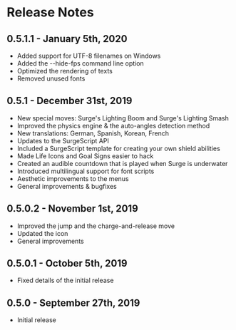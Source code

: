 # Release Notes

## 0.5.1.1 - January 5th, 2020

* Added support for UTF-8 filenames on Windows
* Added the --hide-fps command line option
* Optimized the rendering of texts
* Removed unused fonts

## 0.5.1 - December 31st, 2019

* New special moves: Surge's Lighting Boom and Surge's Lighting Smash
* Improved the physics engine & the auto-angles detection method
* New translations: German, Spanish, Korean, French
* Updates to the SurgeScript API
* Included a SurgeScript template for creating your own shield abilities
* Made Life Icons and Goal Signs easier to hack
* Created an audible countdown that is played when Surge is underwater
* Introduced multilingual support for font scripts
* Aesthetic improvements to the menus
* General improvements & bugfixes

## 0.5.0.2 - November 1st, 2019

* Improved the jump and the charge-and-release move
* Updated the icon
* General improvements

## 0.5.0.1 - October 5th, 2019

* Fixed details of the initial release

## 0.5.0 - September 27th, 2019

* Initial release
